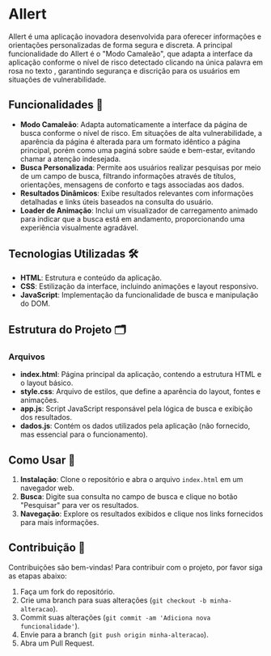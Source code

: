 # AIlert 

AIlert é uma aplicação inovadora desenvolvida para oferecer informações e orientações personalizadas de forma segura e discreta. A principal funcionalidade do AIlert é o "Modo Camaleão", que adapta a interface da aplicação conforme o nível de risco detectado clicando na única palavra em rosa no texto , garantindo segurança e discrição para os usuários em situações de vulnerabilidade.

## Funcionalidades 🌟

- **Modo Camaleão**: Adapta automaticamente a interface da página de busca conforme o nível de risco. Em situações de alta vulnerabilidade, a aparência da página é alterada para um formato idêntico a página principal, porém como uma paginá sobre saúde e bem-estar, evitando chamar a atenção indesejada. 
- **Busca Personalizada**: Permite aos usuários realizar pesquisas por meio de um campo de busca, filtrando informações através de títulos, orientações, mensagens de conforto e tags associadas aos dados. 
- **Resultados Dinâmicos**: Exibe resultados relevantes com informações detalhadas e links úteis baseados na consulta do usuário. 
- **Loader de Animação**: Inclui um visualizador de carregamento animado para indicar que a busca está em andamento, proporcionando uma experiência visualmente agradável. 

## Tecnologias Utilizadas 🛠️

- **HTML**: Estrutura e conteúdo da aplicação.
- **CSS**: Estilização da interface, incluindo animações e layout responsivo.
- **JavaScript**: Implementação da funcionalidade de busca e manipulação do DOM.

## Estrutura do Projeto 🗂️

### Arquivos

- **index.html**: Página principal da aplicação, contendo a estrutura HTML e o layout básico. 
- **style.css**: Arquivo de estilos, que define a aparência do layout, fontes e animações. 
- **app.js**: Script JavaScript responsável pela lógica de busca e exibição dos resultados. 
- **dados.js**: Contém os dados utilizados pela aplicação (não fornecido, mas essencial para o funcionamento). 

## Como Usar 🔧

1. **Instalação**: Clone o repositório e abra o arquivo `index.html` em um navegador web. 
2. **Busca**: Digite sua consulta no campo de busca e clique no botão "Pesquisar" para ver os resultados. 
3. **Navegação**: Explore os resultados exibidos e clique nos links fornecidos para mais informações. 

## Contribuição 🤝

Contribuições são bem-vindas! Para contribuir com o projeto, por favor siga as etapas abaixo:

1. Faça um fork do repositório. 
2. Crie uma branch para suas alterações (`git checkout -b minha-alteracao`). 
3. Commit suas alterações (`git commit -am 'Adiciona nova funcionalidade'`). 
4. Envie para a branch (`git push origin minha-alteracao`). 
5. Abra um Pull Request. 

